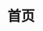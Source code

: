 ---
home: true
layout: BlogHome
icon: home
title: 首页
heroImage: https://theme-hope-assets.vuejs.press/logo.svg
heroText: 茕茕の博客
heroFullScreen: true
tagline: 分享我的学习和生活，希望你能有所收获
---